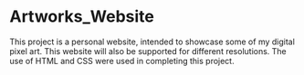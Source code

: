 # Artworks_Website
This project is a personal website, intended to showcase some of my digital pixel art. This website will also be supported for different resolutions. The use of HTML and CSS were used in completing this project.
